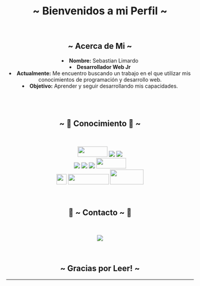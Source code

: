 <body>
  <center>
<h1 align="center">~ Bienvenidos a mi Perfil ~</h1>
<br>
<div>
<h2 align="center"> ~ Acerca de Mi ~ </h2>
<li>
 <b>Nombre:</b> Sebastian Limardo</li>
<li>
<b>Desarrollador Web Jr</b>
</li>
<li>
<b>Actualmente:</b> Me encuentro buscando un trabajo en el que utilizar mis conocimientos de programación y desarrollo web.
</li>
<li>
<b>Objetivo:</b> Aprender y seguir desarrollando mis capacidades.
</li>
<br><br><br>
</div>
<div>
<h2 align="center">            ~ 📇 Conocimiento 📇 ~</h2>
 <br>
<p align="center"><img src="https://miro.medium.com/v2/resize:fit:1400/1*m0H6-tUbW6grMlezlb52yw.png" width="80" height="28"/> <img src="https://img.shields.io/badge/html5%20-%23E34F26.svg?&style=for-the-badge&logo=html5&logoColor=white"/> <img src="https://img.shields.io/badge/css3%20-%231572B6.svg?&style=for-the-badge&logo=css3&logoColor=white"/><br>
 <img src="https://img.shields.io/badge/node.js%20-%2343853D.svg?&style=for-the-badge&logo=node.js&logoColor=white"/> <img src="https://img.shields.io/badge/javascript%20-%23323330.svg?&style=for-the-badge&logo=javascript&logoColor=%23F7DF1E"/> <img src="https://img.shields.io/badge/git%20-%23F05033.svg?&style=for-the-badge&logo=git&logoColor=white"/> <img src="https://javadesde0.com/wp-content/uploads/logo-react.jpg" width="80" height="28"/><br>
 <img src="https://laravel.com/img/logomark.min.svg" width="27" height="28" padding="10"/> <img src="https://laravel.com/img/logotype.min.svg" width="110" height="28"/> <img src="https://d1.awsstatic.com/asset-repository/products/amazon-rds/1024px-MySQL.ff87215b43fd7292af172e2a5d9b844217262571.png" width="90" height="40"/>
</p>
<br>
<h2 align="center">           📝 ~ Contacto ~ 📝</h2>
<br>
<p align="center"><a href="https://www.linkedin.com/in/sebastián-limardo-8abb95236/" target="_blank"><img src="https://t1.uc.ltmcdn.com/es/posts/8/9/5/como_eliminar_mi_cuenta_de_linkedin_4598_600.jpg"/></a> </p>
</div>
<br>
<div>
<h2 align="center"> ~ Gracias por Leer! ~ </h2>
<hr>
</div>
</div>
    </center>
</body>
